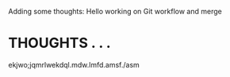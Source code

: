 Adding some thoughts:
Hello
working on Git workflow and merge
# THOUGHTS . . .


ekjwo;jqmrlwekdql.mdw.lmfd.amsf./asm
